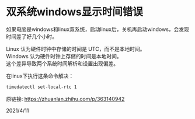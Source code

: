 # 双系统windows显示时间错误

如果电脑是windows和linux双系统，启动linux后，关机再启动windows，会发现时间差了好几个小时。  

Linux 认为硬件时钟中存储的时间是 UTC，而不是本地时间。  
Windows 认为硬件时钟上存储的时间是本地时间。  
这个差异导致两个系统时间解析和设置出现偏差。  


在linux下执行这条命令解决：  
```bash
timedatectl set-local-rtc 1
```

原链接: https://zhuanlan.zhihu.com/p/363140942  


2021/4/11  
